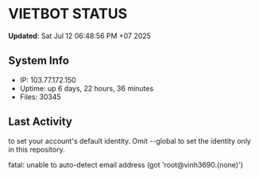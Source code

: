 # VIETBOT STATUS
**Updated**: Sat Jul 12 06:48:56 PM +07 2025

## System Info
- IP: 103.77.172.150
- Uptime: up 6 days, 22 hours, 36 minutes
- Files: 30345

## Last Activity

to set your account's default identity.
Omit --global to set the identity only in this repository.

fatal: unable to auto-detect email address (got 'root@vinh3690.(none)')
